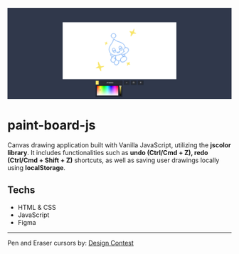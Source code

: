 ![Preview](./.github/preview.jpg)

# paint-board-js

Canvas drawing application built with Vanilla JavaScript, utilizing the **jscolor library**. It includes functionalities such as **undo (Ctrl/Cmd + Z), redo (Ctrl/Cmd + Shift + Z)** shortcuts, as well as saving user drawings locally using **localStorage**.

## Techs

- HTML & CSS
- JavaScript
- Figma

---

Pen and Eraser cursors by: [Design Contest](http://www.designcontest.com)
